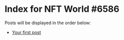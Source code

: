 # Index for NFT World #6586
Posts will be displayed in the order below:

- [Your first post](./001-first.md)

